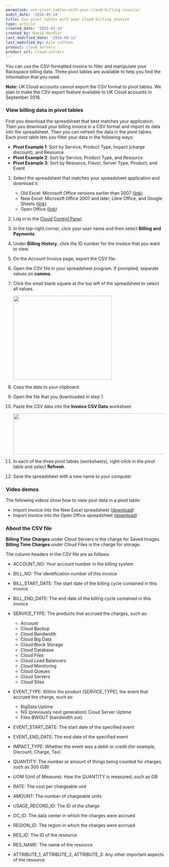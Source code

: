 ```yaml
---
permalink: use-pivot-tables-with-your-cloud-billing-invoice/
audit_date: '2016-05-24'
title: Use pivot tables with your Cloud billing invoice
type: article
created_date: '2015-03-24'
created_by: David Hendler
last_modified_date: '2016-09-12'
last_modified_by: Kyle Laffoon
product: Cloud Servers
product_url: cloud-servers
---
```


You can use the CSV-formatted invoice to filter and manipulate your Rackspace billing data. Three pivot tables are available to help you find the information that you need.

**Note:** UK Cloud accounts cannot export the CSV format to pivot tables. We plan to make the CSV export feature available to UK Cloud accounts in September 2016.

### View billing data in pivot tables

First you download the spreadsheet that best matches your application.
Then you download your billing invoice in a CSV format and import
its data into the spreadsheet. Then you can refresh the
data in the pivot tables. Each pivot table lets you filter your data in
the following ways:

-   **Pivot Example 1**: Sort by Service, Product Type, Impact (charge discount), and Resource
-   **Pivot Example 2**: Sort by Service, Product Type, and Resource
-   **Pivot Example 3**: Sort by Resource, Flavor, Server Type, Product, and Event


1.  Select the spreadsheet that matches your spreadsheet application and
    download it:
    -   Old Excel: Microsoft Office versions earlier than 2007
        ([link](http://cf86f577ce3eeb804b0b-b288f28026fa4fe9b175ca1cf838e8ff.r99.cf2.rackcdn.com/rackspace_billing_old_excel_pivot_tables.xls))
    -   New Excel: Microsoft Office 2007 and later, Libre Office,
        and Google Sheets
        ([link](http://cf86f577ce3eeb804b0b-b288f28026fa4fe9b175ca1cf838e8ff.r99.cf2.rackcdn.com/rackspace_billing_new_excel_pivot_tables.xlsx))
    -   Open Office
        ([link](http://cf86f577ce3eeb804b0b-b288f28026fa4fe9b175ca1cf838e8ff.r99.cf2.rackcdn.com/rackspace_billing_open_office_pivot_tables.ods))

2.  Log in to the [Cloud Control Panel](https://mycloud.rackspace.com).
3.  In the top-right corner, click your user name and then select **Billing and Payments**.
4.  Under **Billing History**, click the ID number for the invoice that you want to view.
5.  On the Account Invoice page, export the CSV file.
6.  Open the CSV file in your spreadsheet program. If prompted, separate values on **comma**.
7.  Click the small blank square at the top left of the spreadsheet to
    select all values.

    <img src="{% asset_path general/use-pivot-tables-with-your-cloud-billing-invoice/2%20-%20billing_SelectAll_arrow.png %}" width="314" height="268" />

8.  Copy the data to your clipboard.
9.  Open the file that you downloaded in step 1.
10. Paste the CSV data into the **Invoice CSV Data** worksheet.

    <img src="{% asset_path general/use-pivot-tables-with-your-cloud-billing-invoice/3%20-%20billing_csvTab_arrow.png %}" width="538" height="130" />

11. In each of the three pivot tables (worksheets), right-click in the
    pivot table and select **Refresh**.
12. Save the spreadsheet with a new name to your computer.

### Video demos

The following videos show how to view your data in a pivot table:

-   Import invoice into the New Excel spreadsheet
    ([download](http://cf86f577ce3eeb804b0b-b288f28026fa4fe9b175ca1cf838e8ff.r99.cf2.rackcdn.com/rackspace_billing_new_excel_pivot_tables_demo.mov))
-   Import invoice into the Open Office spreadsheet
    ([download](http://cf86f577ce3eeb804b0b-b288f28026fa4fe9b175ca1cf838e8ff.r99.cf2.rackcdn.com/rackspace_billing_open_office_pivot_tables_demo.mov))

### About the CSV file

**Billing Time Charges** under Cloud Servers is the charge for Saved
Images. **Billing Time Charges** under Cloud Files is the charge for
storage.

The column headers in the CSV file are as follows:

- ACCOUNT\_NO: Your account number in the billing system

- BILL\_NO: The identification number of this invoice

- BILL\_START\_DATE: The start date of the billing cycle contained in
this invoice

- BILL\_END\_DATE: The end date of the billing cycle contained in this
invoice

- SERVICE\_TYPE: The products that accrued the charges, such as:

  -   Account
  -   Cloud Backup
  -   Cloud Bandwidth
  -   Cloud Big Data
  -   Cloud Block Storage
  -   Cloud Database
  -   Cloud Files
  -   Cloud Load Balancers
  -   Cloud Monitoring
  -   Cloud Queues
  -   Cloud Servers
  -   Cloud Sites


- EVENT\_TYPE: Within the product (SERVICE\_TYPE), the event that accrued
the charge, such as:

  -   BigData Uptime
  -   NG (previously next generation) Cloud Server Uptime
  -   Files BWOUT (bandwidth out)


- EVENT\_START\_DATE: The start date of the specified event

- EVENT\_END\_DATE: The end date of the specified event

- IMPACT\_TYPE: Whether the event was a debit or credit (for example,
Discount, Charge, Tax)

- QUANTITY: The number or amount of things being counted for charges, such as 300 (GB)

- UOM (Unit of Measure): How the QUANTITY is measured, such as GB

- RATE: The cost per chargeable unit

- AMOUNT: The number of chargeable units

- USAGE\_RECORD\_ID: The ID of the charge

- DC\_ID: The data center in which the charges were accrued

- REGION\_ID: The region in which the charges were accrued

- RES\_ID: The ID of the resource

- RES\_NAME: The name of the resource

- ATTRIBUTE\_1,  ATTRIBUTE\_2, ATTRIBUTE\_3: Any other important aspects of the resource
